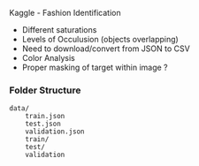 Kaggle - Fashion Identification

- Different saturations
- Levels of Occulusion (objects overlapping)
- Need to download/convert from JSON to CSV
- Color Analysis
- Proper masking of target within image ?

### Folder Structure

```
data/
    train.json
    test.json
    validation.json
    train/
    test/
    validation
```